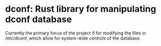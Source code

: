 # dconf: Rust library for manipulating dconf database
Currently the primary focus of the project if for modifying the files in /etc/dconf,
which allow for system-wide controls of the database.